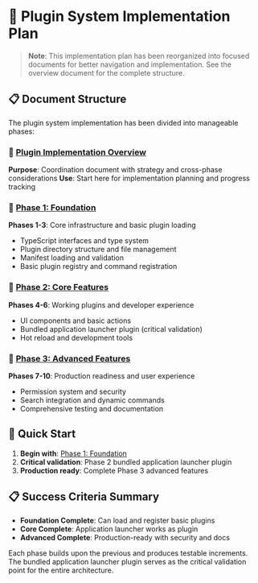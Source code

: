 # 🔌 Plugin System Implementation Plan

> **Note**: This implementation plan has been reorganized into focused documents for better navigation and implementation. See the overview document for the complete structure.

## 📋 Document Structure

The plugin system implementation has been divided into manageable phases:

### 📖 [Plugin Implementation Overview](./plugin-implementation-overview.md)
**Purpose**: Coordination document with strategy and cross-phase considerations
**Use**: Start here for implementation planning and progress tracking

### 📖 [Phase 1: Foundation](./plugin-implementation-phase1-foundation.md) 
**Phases 1-3**: Core infrastructure and basic plugin loading
- TypeScript interfaces and type system
- Plugin directory structure and file management  
- Manifest loading and validation
- Basic plugin registry and command registration

### 📖 [Phase 2: Core Features](./plugin-implementation-phase2-core.md)
**Phases 4-6**: Working plugins and developer experience
- UI components and basic actions
- Bundled application launcher plugin (critical validation)
- Hot reload and development tools

### 📖 [Phase 3: Advanced Features](./plugin-implementation-phase3-advanced.md)
**Phases 7-10**: Production readiness and user experience
- Permission system and security
- Search integration and dynamic commands
- Comprehensive testing and documentation

## 🚀 Quick Start

1. **Begin with**: [Phase 1: Foundation](./plugin-implementation-phase1-foundation.md)
2. **Critical validation**: Phase 2 bundled application launcher plugin
3. **Production ready**: Complete Phase 3 advanced features

## 📋 Success Criteria Summary

- **Foundation Complete**: Can load and register basic plugins
- **Core Complete**: Application launcher works as plugin  
- **Advanced Complete**: Production-ready with security and docs

Each phase builds upon the previous and produces testable increments. The bundled application launcher plugin serves as the critical validation point for the entire architecture.
